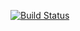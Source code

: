 

[![Build Status](https://travis-ci.org/x0xl0ma/frontend-project-lvl1.svg?branch=master)](https://travis-ci.org/x0xl0ma/frontend-project-lvl1)




